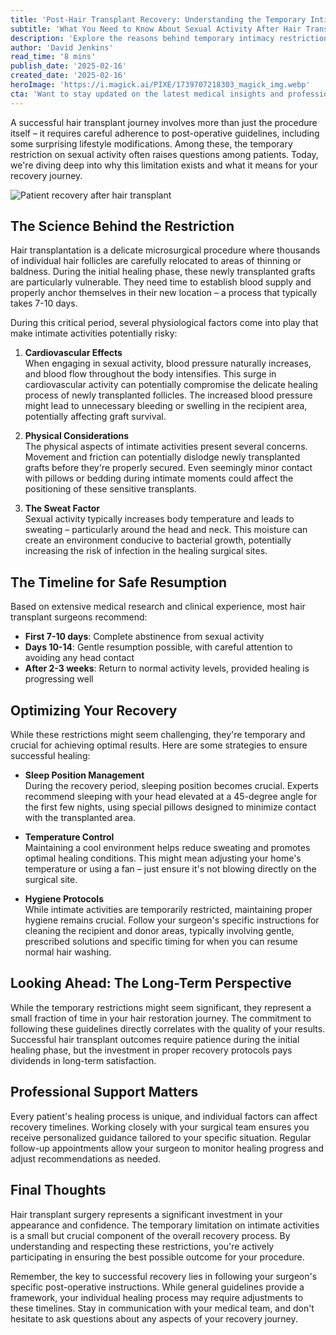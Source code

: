 ```yaml
---
title: 'Post-Hair Transplant Recovery: Understanding the Temporary Intimacy Restrictions'
subtitle: 'What You Need to Know About Sexual Activity After Hair Transplant Surgery'
description: 'Explore the reasons behind temporary intimacy restrictions following hair transplant surgery. Delve into the science of post-operative care and discover strategies to optimize recovery while ensuring transplanted hair follicles have the best chance to thrive.'
author: 'David Jenkins'
read_time: '8 mins'
publish_date: '2025-02-16'
created_date: '2025-02-16'
heroImage: 'https://i.magick.ai/PIXE/1739707218303_magick_img.webp'
cta: 'Want to stay updated on the latest medical insights and professional healthcare analysis? Follow us on LinkedIn @MagickAI for expert perspectives and cutting-edge developments in medical procedures!'
---
```


A successful hair transplant journey involves more than just the procedure itself – it requires careful adherence to post-operative guidelines, including some surprising lifestyle modifications. Among these, the temporary restriction on sexual activity often raises questions among patients. Today, we're diving deep into why this limitation exists and what it means for your recovery journey.

![Patient recovery after hair transplant](https://i.magick.ai/PIXE/1739707218306_magick_img.webp)

## The Science Behind the Restriction

Hair transplantation is a delicate microsurgical procedure where thousands of individual hair follicles are carefully relocated to areas of thinning or baldness. During the initial healing phase, these newly transplanted grafts are particularly vulnerable. They need time to establish blood supply and properly anchor themselves in their new location – a process that typically takes 7-10 days.

During this critical period, several physiological factors come into play that make intimate activities potentially risky:

1. **Cardiovascular Effects**  
   When engaging in sexual activity, blood pressure naturally increases, and blood flow throughout the body intensifies. This surge in cardiovascular activity can potentially compromise the delicate healing process of newly transplanted follicles. The increased blood pressure might lead to unnecessary bleeding or swelling in the recipient area, potentially affecting graft survival.

2. **Physical Considerations**  
   The physical aspects of intimate activities present several concerns. Movement and friction can potentially dislodge newly transplanted grafts before they're properly secured. Even seemingly minor contact with pillows or bedding during intimate moments could affect the positioning of these sensitive transplants.

3. **The Sweat Factor**  
   Sexual activity typically increases body temperature and leads to sweating – particularly around the head and neck. This moisture can create an environment conducive to bacterial growth, potentially increasing the risk of infection in the healing surgical sites.

## The Timeline for Safe Resumption

Based on extensive medical research and clinical experience, most hair transplant surgeons recommend:

- **First 7-10 days**: Complete abstinence from sexual activity
- **Days 10-14**: Gentle resumption possible, with careful attention to avoiding any head contact
- **After 2-3 weeks**: Return to normal activity levels, provided healing is progressing well

## Optimizing Your Recovery

While these restrictions might seem challenging, they're temporary and crucial for achieving optimal results. Here are some strategies to ensure successful healing:

- **Sleep Position Management**  
   During the recovery period, sleeping position becomes crucial. Experts recommend sleeping with your head elevated at a 45-degree angle for the first few nights, using special pillows designed to minimize contact with the transplanted area.

- **Temperature Control**  
   Maintaining a cool environment helps reduce sweating and promotes optimal healing conditions. This might mean adjusting your home's temperature or using a fan – just ensure it's not blowing directly on the surgical site.

- **Hygiene Protocols**  
   While intimate activities are temporarily restricted, maintaining proper hygiene remains crucial. Follow your surgeon's specific instructions for cleaning the recipient and donor areas, typically involving gentle, prescribed solutions and specific timing for when you can resume normal hair washing.

## Looking Ahead: The Long-Term Perspective

While the temporary restrictions might seem significant, they represent a small fraction of time in your hair restoration journey. The commitment to following these guidelines directly correlates with the quality of your results. Successful hair transplant outcomes require patience during the initial healing phase, but the investment in proper recovery protocols pays dividends in long-term satisfaction.

## Professional Support Matters

Every patient's healing process is unique, and individual factors can affect recovery timelines. Working closely with your surgical team ensures you receive personalized guidance tailored to your specific situation. Regular follow-up appointments allow your surgeon to monitor healing progress and adjust recommendations as needed.

## Final Thoughts

Hair transplant surgery represents a significant investment in your appearance and confidence. The temporary limitation on intimate activities is a small but crucial component of the overall recovery process. By understanding and respecting these restrictions, you're actively participating in ensuring the best possible outcome for your procedure.

Remember, the key to successful recovery lies in following your surgeon's specific post-operative instructions. While general guidelines provide a framework, your individual healing process may require adjustments to these timelines. Stay in communication with your medical team, and don't hesitate to ask questions about any aspects of your recovery journey.